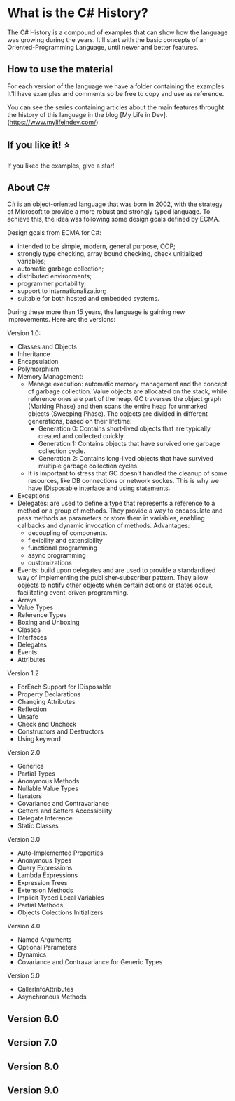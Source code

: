What is the C# History?
=====================
The C# History is a compound of examples that can show how the language was growing during the years. It'll start with the basic concepts of an Oriented-Programming Language, until newer and better features.

## How to use the material
For each version of the language we have a folder containing the examples. It'll have examples and comments so be free to copy and use as reference.

You can see the series containing articles about the main features throught the history of this language in the blog [My Life in Dev].(https://www.mylifeindev.com/)

## If you like it! :star:
If you liked the examples, give a star!

## About C#

C# is an object-oriented language that was born in 2002, with the strategy of Microsoft to provide a more robust and strongly typed language. To achieve this, the idea was following some design goals defined by ECMA.

Design goals from ECMA for C#:
- intended to be simple, modern, general purpose, OOP;
- strongly type checking, array bound checking, check unitialized variables;
- automatic garbage collection;
- distributed environments;
- programmer portability;
- support to internationalization;
- suitable for both hosted and embedded systems.

During these more than 15 years, the language is gaining new improvements. Here are the versions:


Version 1.0:
- Classes and Objects
- Inheritance
- Encapsulation
- Polymorphism
- Memory Management: 
  - Manage execution: automatic memory management and the concept of garbage collection. Value objects are allocated on the stack, while reference ones are part of the heap. GC traverses the object graph (Marking Phase) and then scans the entire heap for unmarked objects (Sweeping Phase). The objects are divided in different generations, based on their lifetime: 
    - Generation 0: Contains short-lived objects that are typically created and collected quickly.
    - Generation 1: Contains objects that have survived one garbage collection cycle.
    - Generation 2: Contains long-lived objects that have survived multiple garbage collection cycles.
  - It is important to stress that GC doesn't handled the cleanup of some resources, like DB connections or network sockes. This is why we have IDisposable interface and using statements.
- Exceptions
- Delegates: are used to define a type that represents a reference to a method or a group of methods. They provide a way to encapsulate and pass methods as parameters or store them in variables, enabling callbacks and dynamic invocation of methods. Advantages:
  - decoupling of components.
  - flexibility and extensibility
  - functional programming
  - async programming
  - customizations
- Events: build upon delegates and are used to provide a standardized way of implementing the publisher-subscriber pattern. They allow objects to notify other objects when certain actions or states occur, facilitating event-driven programming.
- Arrays
- Value Types
- Reference Types
- Boxing and Unboxing
- Classes
- Interfaces
- Delegates
- Events
- Attributes

Version 1.2
- ForEach Support for IDisposable
- Property Declarations
- Changing Attributes
- Reflection
- Unsafe
- Check and Uncheck
- Constructors and Destructors
- Using keyword

Version 2.0
- Generics
- Partial Types
- Anonymous Methods
- Nullable Value Types
- Iterators
- Covariance and Contravariance
- Getters and Setters Accessibility
- Delegate Inference
- Static Classes

Version 3.0
- Auto-Implemented Properties
- Anonymous Types
- Query Expressions
- Lambda Expressions
- Expression Trees
- Extension Methods
- Implicit Typed Local Variables
- Partial Methods
- Objects Colections Initializers

Version 4.0
- Named Arguments
- Optional Parameters
- Dynamics
- Covariance and Contravariance for Generic Types

Version 5.0
- CallerInfoAttributes
- Asynchronous Methods

Version 6.0
- 

Version 7.0
- 

Version 8.0
- 

Version 9.0
- 
